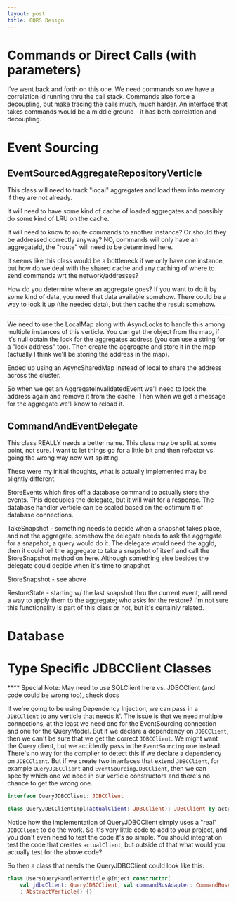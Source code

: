 ```yaml
---
layout: post
title: CQRS Design
---
```


# Commands or Direct Calls (with parameters)

I've went back and forth on this one. We need commands so we have a correlation id running thru the call stack. Commands also force a decoupling, but make tracing the calls much, much harder. An interface that takes commands would be a middle ground - it has both correlation and decoupling.


# Event Sourcing

## EventSourcedAggregateRepositoryVerticle

This class will need to track "local" aggregates and load them into memory if they are not already.

It will need to have some kind of cache of loaded aggregates and possibly do some kind of LRU on the cache.

It will need to know to route commands to another instance? Or should they be addressed correctly anyway? NO, commands will only have an aggregateId, the "route" will need to be determined here.

It seems like this class would be a bottleneck if we only have one instance, but how do we deal with the shared cache and any caching of where to send commands wrt the network/addresses?

How do you determine where an aggregate goes? If you want to do it by some kind of data, you need that data available somehow. There could be a way to look it up (the needed data), but then cache
the result somehow.

 *****

We need to use the LocalMap along with AsyncLocks to handle this among multiple instances of this verticle. You can get the object from the map, if it's null obtain the lock for the aggregates address (you can use a string for a "lock address" too). Then create the aggregate and store it in the map (actually I think we'll be storing the address in the map).

Ended up using an AsyncSharedMap instead of local to share the address across the cluster.

So when we get an AggregateInvalidatedEvent we'll need to lock the address again and remove it from the cache. Then when we get a message for the aggregate we'll know to reload it.


## CommandAndEventDelegate

This class REALLY needs a better name. This class may be split at some point, not sure. I want to let things go for a little bit and then refactor vs. going the wrong way now wrt splitting.

These were my initial thoughts, what is actually implemented may be slightly different.

StoreEvents which fires off a database command to actually store the events. This decouples the delegate, but it will wait for a response. The database handler verticle can be scaled based on the optimum # of database connections.

TakeSnapshot - something needs to decide when a snapshot takes place, and not the aggregate. somehow the delegate needs to ask the aggregate for a snapshot, a query would do it. The delegate would need the aggId, then it could tell the aggregate to take a snapshot of itself and call the StoreSnapshot method on here. Although something else besides the delegate could decide when it's time to snapshot

StoreSnapshot - see above

RestoreState - starting w/ the last snapshot thru the current event, will need a way to apply them to the aggregate; who asks for the restore? I'm not sure this functionality is part of this class or not, but it's certainly related.

# Database

# Type Specific JDBCClient Classes

**** Special Note: May need to use SQLClient here vs. JDBCClient (and code could be wrong too), check docs

If we're going to be using Dependency Injection, we can pass in a `JDBCClient` to any verticle that needs it'. The issue is that we need multiple connections, at the least we need one for the EventSourcing connection and one for the QueryModel. But if we declare a dependency on `JDBCClient`, then we can't be sure that we get the correct `JDBCClient`. We might want the Query client, but we accidently pass in the `EventSourcing` one instead. There's no way for the complier to detect this if we declare a dependency on `JDBCClient`. But if we create two interfaces that extend `JDBCClient`, for example `QueryJDBCClient` and `EventSourcingJDBCClient`, then we can specify which one we need in our verticle constructors and there's no chance to get the wrong one.

```kotlin
interface QueryJDBCClient: JDBCClient

class QueryJDBCClientImpl(actualClient: JDBCClient): JDBCClient by actualClient, QueryJDBCClient
```

Notice how the implementation of QueryJDBCClient simply uses a "real" `JDBCClient` to do the work. So it's very little code to add to your project, and you don't even need to test the code it's so simple. You should integration test the code that creates `actualClient`, but outside of that what would you actually test for the above code?

So then a class that needs the QueryJDBCClient could look like this:

```kotlin
class UsersQueryHandlerVerticle @Inject constructor(
    val jdbcClient: QueryJDBCClient, val commandBusAdapter: CommandBusAdapter)
    : AbstractVerticle() {}
```
